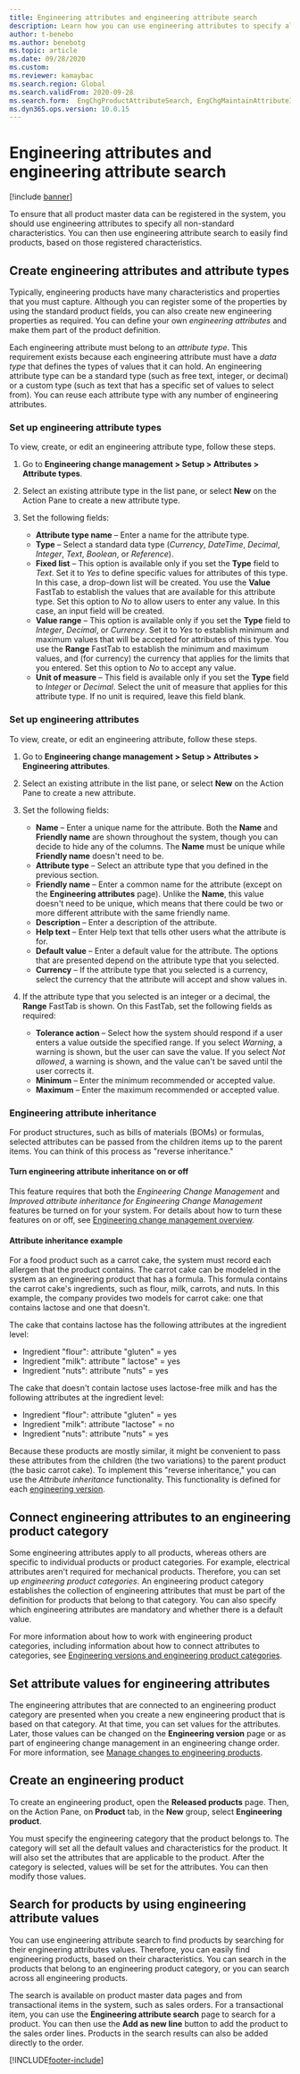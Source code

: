 ```yaml
---
title: Engineering attributes and engineering attribute search
description: Learn how you can use engineering attributes to specify all non-standard characteristics, to ensure that all product master data can be registered in the system.
author: t-benebo
ms.author: benebotg
ms.topic: article
ms.date: 09/28/2020
ms.custom:
ms.reviewer: kamaybac
ms.search.region: Global
ms.search.validFrom: 2020-09-28
ms.search.form:  EngChgProductAttributeSearch, EngChgMaintainAttributeInheritance, EngChgAttribute
ms.dyn365.ops.version: 10.0.15
---
```


# Engineering attributes and engineering attribute search

[!include [banner](../includes/banner.md)]

To ensure that all product master data can be registered in the system, you should use engineering attributes to specify all non-standard characteristics. You can then use engineering attribute search to easily find products, based on those registered characteristics.

## Create engineering attributes and attribute types

Typically, engineering products have many characteristics and properties that you must capture. Although you can register some of the properties by using the standard product fields, you can also create new engineering properties as required. You can define your own *engineering attributes* and make them part of the product definition.

Each engineering attribute must belong to an *attribute type*. This requirement exists because each engineering attribute must have a *data type* that defines the types of values that it can hold. An engineering attribute type can be a standard type (such as free text, integer, or decimal) or a custom type (such as text that has a specific set of values to select from). You can reuse each attribute type with any number of engineering attributes.

### Set up engineering attribute types

To view, create, or edit an engineering attribute type, follow these steps.

1. Go to **Engineering change management \> Setup \> Attributes \> Attribute types**.
1. Select an existing attribute type in the list pane, or select **New** on the Action Pane to create a new attribute type.
1. Set the following fields:

    - **Attribute type name** – Enter a name for the attribute type.
    - **Type** – Select a standard data type (*Currency*, *DateTime*, *Decimal*, *Integer*, *Text*, *Boolean*, or *Reference*).
    - **Fixed list** – This option is available only if you set the **Type** field to *Text*. Set it to *Yes* to define specific values for attributes of this type. In this case, a drop-down list will be created. You use the **Value** FastTab to establish the values that are available for this attribute type. Set this option to *No* to allow users to enter any value. In this case, an input field will be created.
    - **Value range** – This option is available only if you set the **Type** field to *Integer*, *Decimal*, or *Currency*. Set it to *Yes* to establish minimum and maximum values that will be accepted for attributes of this type. You use the **Range** FastTab to establish the minimum and maximum values, and (for currency) the currency that applies for the limits that you entered. Set this option to *No* to accept any value. 
    - **Unit of measure** – This field is available only if you set the **Type** field to *Integer* or *Decimal*. Select the unit of measure that applies for this attribute type. If no unit is required, leave this field blank.

### Set up engineering attributes

To view, create, or edit an engineering attribute, follow these steps.

1. Go to **Engineering change management \> Setup \> Attributes \> Engineering attributes**.
1. Select an existing attribute in the list pane, or select **New** on the Action Pane to create a new attribute.
1. Set the following fields:

    - **Name** – Enter a unique name for the attribute. Both the **Name** and **Friendly name** are shown throughout the system, though you can decide to hide any of the columns. The **Name** must be unique while **Friendly name** doesn't need to be.
    - **Attribute type** – Select an attribute type that you defined in the previous section.
    - **Friendly name** – Enter a common name for the attribute (except on the **Engineering attributes** page). Unlike the **Name**, this value doesn't need to be unique, which means that there could be two or more different attribute with the same friendly name.
    - **Description** – Enter a description of the attribute.
    - **Help text** – Enter Help text that tells other users what the attribute is for.
    - **Default value** – Enter a default value for the attribute. The options that are presented depend on the attribute type that you selected.
    - **Currency** – If the attribute type that you selected is a currency, select the currency that the attribute will accept and show values in.

1. If the attribute type that you selected is an integer or a decimal, the **Range** FastTab is shown. On this FastTab, set the following fields as required:

    - **Tolerance action** – Select how the system should respond if a user enters a value outside the specified range. If you select *Warning*, a warning is shown, but the user can save the value. If you select *Not allowed*, a warning is shown, and the value can't be saved until the user corrects it.
    - **Minimum** – Enter the minimum recommended or accepted value.
    - **Maximum** – Enter the maximum recommended or accepted value.

### Engineering attribute inheritance

For product structures, such as bills of materials (BOMs) or formulas, selected attributes can be passed from the children items up to the parent items. You can think of this process as "reverse inheritance."

#### Turn engineering attribute inheritance on or off

This feature requires that both the *Engineering Change Management* and *Improved attribute inheritance for Engineering Change Management* features be turned on for your system. For details about how to turn these features on or off, see [Engineering change management overview](product-engineering-overview.md).

#### Attribute inheritance example

For a food product such as a carrot cake, the system must record each allergen that the product contains. The carrot cake can be modeled in the system as an engineering product that has a formula. This formula contains the carrot cake's ingredients, such as flour, milk, carrots, and nuts. In this example, the company provides two models for carrot cake: one that contains lactose and one that doesn't.

The cake that contains lactose has the following attributes at the ingredient level:

- Ingredient "flour": attribute "gluten" = yes
- Ingredient "milk": attribute " lactose" = yes
- Ingredient "nuts": attribute "nuts" = yes

The cake that doesn't contain lactose uses lactose-free milk and has the following attributes at the ingredient level:

- Ingredient "flour": attribute "gluten" = yes
- Ingredient "milk": attribute "lactose" = no
- Ingredient "nuts": attribute "nuts" = yes

Because these products are mostly similar, it might be convenient to pass these attributes from the children (the two variations) to the parent product (the basic carrot cake). To implement this "reverse inheritance," you can use the *Attribute inheritance* functionality. This functionality is defined for each [engineering version](engineering-versions-product-category.md).

## Connect engineering attributes to an engineering product category

Some engineering attributes apply to all products, whereas others are specific to individual products or product categories. For example, electrical attributes aren't required for mechanical products. Therefore, you can set up *engineering product categories*. An engineering product category establishes the collection of engineering attributes that must be part of the definition for products that belong to that category. You can also specify which engineering attributes are mandatory and whether there is a default value.

For more information about how to work with engineering product categories, including information about how to connect attributes to categories, see [Engineering versions and engineering product categories](engineering-versions-product-category.md).

## Set attribute values for engineering attributes

The engineering attributes that are connected to an engineering product category are presented when you create a new engineering product that is based on that category. At that time, you can set values for the attributes. Later, those values can be changed on the **Engineering version** page or as part of engineering change management in an engineering change order. For more information, see [Manage changes to engineering products](engineering-change-management.md).

## Create an engineering product

To create an engineering product, open the **Released products** page. Then, on the Action Pane, on **Product** tab, in the **New** group, select **Engineering product**.

You must specify the engineering category that the product belongs to. The category will set all the default values and characteristics for the product. It will also set the attributes that are applicable to the product. After the category is selected, values will be set for the attributes. You can then modify those values.

## Search for products by using engineering attribute values

You can use engineering attribute search to find products by searching for their engineering attributes values. Therefore, you can easily find engineering products, based on their characteristics. You can search in the products that belong to an engineering product category, or you can search across all engineering products.

The search is available on product master data pages and from transactional items in the system, such as sales orders. For a transactional item, you can use the **Engineering attribute search** page to search for a product. You can then use the **Add as new line** button to add the product to the sales order lines. Products in the search results can also be added directly to the order.


[!INCLUDE[footer-include](../../includes/footer-banner.md)]
